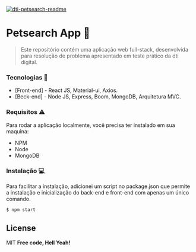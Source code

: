 <a href="https://ibb.co/DW347Pj"><img src="https://i.ibb.co/fFmMCVT/dti-petsearch-readme.png" alt="dti-petsearch-readme" border="0"></a>


# Petsearch App 🐶
> Este repositório contém uma aplicação web full-stack, desenvolvida para resolução de problema apresentado em teste prático da dti digital.

### Tecnologias 🚀

* [Front-end] - React JS, Material-ui, Axios.
* [Beck-end] - Node JS, Express, Boom, MongoDB, Arquitetura MVC.

### Requisitos ⚠️

Para rodar a aplicação localmente, você precisa ter instalado em sua maquina:
- NPM
- Node
- MongoDB

### Instalação 💻

Para facilitar a instalação, adicionei um script no package.json que permite a instalação e inicialização do back-end e front-end com apenas um único comando. 

```sh
$ npm start
```

License
----
MIT
**Free code, Hell Yeah!**
